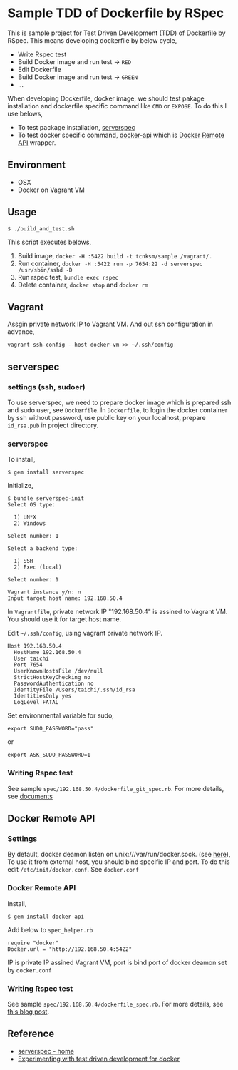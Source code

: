 # Sample TDD of Dockerfile by RSpec

This is sample project for Test Driven Development (TDD) of Dockerfile by RSpec. This means developing dockerfile by below cycle, 

- Write Rspec test
- Build Docker image and run test -> `RED`
- Edit Dockerfile
- Build Docker image and run test -> `GREEN`
- ...

When developing Dockerfile, docker image, we should test pakage installation and dockerfile specific command like `CMD` or `EXPOSE`. To do this I use belows,

- To test package installation, [serverspec](https://github.com/serverspec/serverspec)
- To test docker specific command, [docker-api](https://github.com/swipely/docker-api) which is [Docker Remote API]() wrapper.


## Environment

- OSX
- Docker on Vagrant VM

## Usage

```
$ ./build_and_test.sh
```

This script executes belows,

1. Build image, `docker -H :5422 build -t tcnksm/sample /vagrant/.`
1. Run container, `docker -H :5422 run -p 7654:22 -d serverspec /usr/sbin/sshd -D`
1. Run rspec test, `bundle exec rspec`
1. Delete container, `docker stop` and `docker rm`


## Vagrant

Assgin private network IP to Vagrant VM. And out ssh configuration in advance,

```
vagrant ssh-config --host docker-vm >> ~/.ssh/config
```

## serverspec

### settings (ssh, sudoer)

To use serverspec, we need to prepare docker image which is prepared ssh and sudo user, see `Dockerfile`. In `Dockerfile`, to login the docker container by ssh without password, use public key on your localhost, prepare `id_rsa.pub` in project directory.

### serverspec

To install,

```
$ gem install serverspec
```

Initialize, 

```
$ bundle serverspec-init
Select OS type:

  1) UN*X
  2) Windows

Select number: 1

Select a backend type:

  1) SSH
  2) Exec (local)

Select number: 1

Vagrant instance y/n: n
Input target host name: 192.168.50.4
```

In `Vagrantfile`, private network IP "192.168.50.4" is assined to Vagrant VM. You should use it for target host name.

Edit `~/.ssh/config`, using vagrant private network IP. 

```
Host 192.168.50.4
  HostName 192.168.50.4
  User taichi
  Port 7654
  UserKnownHostsFile /dev/null
  StrictHostKeyChecking no
  PasswordAuthentication no
  IdentityFile /Users/taichi/.ssh/id_rsa
  IdentitiesOnly yes
  LogLevel FATAL
```

Set environmental variable for sudo, 

```
export SUDO_PASSWORD="pass"
```

or

```
export ASK_SUDO_PASSWORD=1
```

### Writing Rspec test

See sample `spec/192.168.50.4/dockerfile_git_spec.rb`. For more details, see [documents](http://serverspec.org/)


## Docker Remote API

### Settings

By default, docker deamon listen on unix:///var/run/docker.sock. (see [here](http://docs.docker.io/en/latest/use/basics/#bind-docker)), To use it from external host, you should bind specific IP and port. To do this edit `/etc/init/docker.conf`. See `docker.conf`

### Docker Remote API

Install, 

```
$ gem install docker-api
```

Add below to `spec_helper.rb`

```
require "docker"
Docker.url = "http://192.168.50.4:5422"
```

IP is private IP assined Vagrant VM, port is bind port of docker deamon set by `docker.conf`

### Writing Rspec test

See sample `spec/192.168.50.4/dockerfile_spec.rb`. For more details, see [this blog post](http://blog.wercker.com/2013/12/23/Test-driven-development-for-docker.html). 


## Reference

- [serverspec - home](http://serverspec.org/)
- [Experimenting with test driven development for docker](http://blog.wercker.com/2013/12/23/Test-driven-development-for-docker.html)
